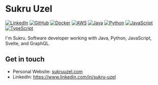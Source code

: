# Sukru Uzel

[![LinkedIn](https://img.shields.io/badge/LinkedIn-000?style=flat&logoColor=blue&logo=linkedin)](https://www.linkedin.com/in/sukru-uzel)
[![GitHub](https://img.shields.io/badge/-GitHub-000?style=flat&logo=github)](https://www.github.com/suzel)
[![Docker](https://img.shields.io/badge/-Docker-000?style=flat&logo=docker)](https://hub.docker.com/u/suzel)
[![AWS](https://img.shields.io/badge/-AWS-000?&logoColor=F90&logo=Amazon-AWS)](https://aws.amazon.com)
[![Java](https://img.shields.io/badge/-Java-000?style=flat&logoColor=ed8b00&logo=openjdk)](https://www.openjdk.org)
[![Python](https://img.shields.io/badge/-Python-000?style=flat&logoColor=ffd343&logo=python)](https://www.python.org)
[![JavaScript](https://img.shields.io/badge/-JavaScript-000?style=flat&logo=javascript)](https://en.wikipedia.org/wiki/JavaScript)
[![TypeScript](https://img.shields.io/badge/-TypeScript-000?style=flat&logo=typescript)](https://www.typescriptlang.org)

I'm Sukru. Software developer working with Java, Python, JavaScript, Svelte, and GraphQL.

## Get in touch
- Personal Website: [sukruuzel.com](https://www.sukruuzel.com)
- LinkedIn: https://www.linkedin.com/in/sukru-uzel
